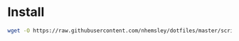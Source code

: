 # Install 

```sh
wget -O https://raw.githubusercontent.com/nhemsley/dotfiles/master/script/install.sh | bash
  
```


